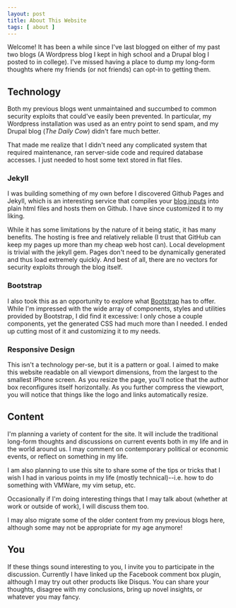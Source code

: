 ```yaml
---
layout: post
title: About This Website
tags: [ about ]
---
```

Welcome! It has been a while since I've last blogged on either of my past two blogs (A Wordpress blog I kept in high school and a Drupal blog I posted to in college). I've missed having a place to dump my long-form thoughts where my friends (or not friends) can opt-in to getting them.

## Technology

Both my previous blogs went unmaintained and succumbed to common security exploits that could've easily been prevented. In particular, my Wordpress installation was used as an entry point to send spam, and my Drupal blog (_The Daily Cow_) didn't fare much better.

That made me realize that I didn't need any complicated system that required maintenance, ran server-side code and required database accesses. I just needed to host some text stored in flat files.

### Jekyll

I was building something of my own before I discovered Github Pages and Jekyll, which is an interesting service that compiles your [blog inputs](https://github.com/jinghao/jinghao.github.com) into plain html files and hosts them on Github. I have since customized it to my liking.

While it has some limitations by the nature of it being static, it has many benefits. The hosting is free and relatively reliable (I trust that GitHub can keep my pages up more than my cheap web host can). Local development is trivial with the jekyll gem. Pages don't need to be dynamically generated and thus load extremely quickly. And best of all, there are no vectors for security exploits through the blog itself.

### Bootstrap

I also took this as an opportunity to explore what [Bootstrap](http://twitter.github.io/bootstrap/getting-started.html) has to offer. While I'm impressed with the wide array of components, styles and utilities provided by Bootstrap, I did find it excessive: I only chose a couple components, yet the generated CSS had much more than I needed. I ended up cutting most of it and customizing it to my needs.

### Responsive Design

This isn't a technology per-se, but it is a pattern or goal. I aimed to make this website readable on all viewport dimensions, from the largest to the smallest iPhone screen. As you resize the page, you'll notice that the author box reconfigures itself horizontally. As you further compress the viewport, you will notice that things like the logo and links automatically resize.

## Content

I'm planning a variety of content for the site. It will include the traditional long-form thoughts and discussions on current events both in my life and in the world around us. I may comment on contemporary political or economic events, or reflect on something in my life.

I am also planning to use this site to share some of the tips or tricks that I wish I had in various points in my life (mostly technical)--i.e. how to do something with VMWare, my vim setup, etc.

Occasionally if I'm doing interesting things that I may talk about (whether at work or outside of work), I will discuss them too.

I may also migrate some of the older content from my previous blogs here, although some may not be appropriate for my age anymore!

## You

If these things sound interesting to you, I invite you to participate in the discussion. Currently I have linked up the Facebook comment box plugin, although I may try out other products like Disqus. You can share your thoughts, disagree with my conclusions, bring up novel insights, or whatever you may fancy.